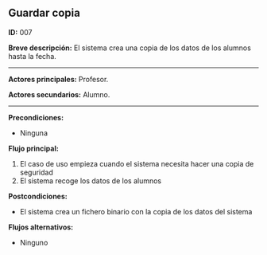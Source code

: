 ## Guardar copia

**ID:** 007

**Breve descripción:** El sistema crea una copia de los datos de los alumnos hasta la fecha.
 
---

**Actores principales:** Profesor. 

**Actores secundarios:** Alumno. 

---
**Precondiciones:**

 * Ninguna


**Flujo principal:**

 1. El caso de uso empieza cuando el sistema necesita hacer una copia de seguridad
 2. El sistema recoge los datos de los alumnos

**Postcondiciones:**

 * El sistema crea un fichero binario con la copia de los datos del sistema

**Flujos alternativos:**

 * Ninguno
